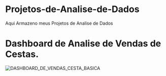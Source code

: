 # Projetos-de-Analise-de-Dados
Aqui Armazeno meus Projetos de Analise de Dados
# Dashboard de Analise de Vendas de Cestas.
![DASHBOARD_DE_VENDAS_CESTA_BASICA](https://github.com/pedrorock87/Projetos-de-Analise-de-Dados/assets/118363097/c57e7fd5-417b-47d9-863a-0544e9c00c8e)
